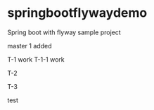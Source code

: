 # springbootflywaydemo

Spring boot with flyway sample project

master 1 added

T-1 work
T-1-1 work

T-2

T-3

test